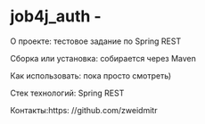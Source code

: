 # job4j_auth - 
О проекте: тестовое задание по Spring REST

Сборка или установка:
собирается через Maven

Как использовать: пока просто смотреть)

Стек технологий: Spring REST

Контакты:https:
//github.com/zweidmitr